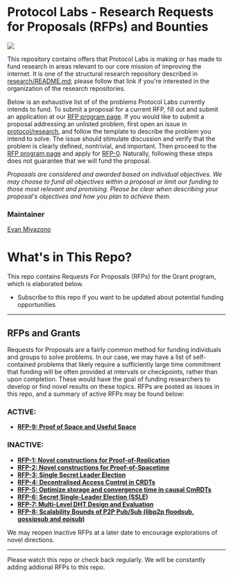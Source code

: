 # Protocol Labs - Research Requests for Proposals (RFPs) and Bounties
[![](https://img.shields.io/badge/team-research-0f41f4.svg?style=flat-square)](https://github.com/protocol/research)

This repository contains offers that Protocol Labs is making or has made to fund research in areas relevant to our core mission of improving the internet.  It is one of the structural research repository described in [research/README.md](https://github.com/protocol/research); please follow that link if you're interested in the organization of the research repositories.

Below is an exhaustive list of of the problems Protocol Labs currently intends to fund.  To submit a proposal for a current RFP, fill out and submit an application at our [RFP program page](https://grants.protocol.ai/). If you would like to submit a proposal addressing an unlisted problem, first open an issue in [protocol/research](https://github.com/protocol/research/issues), and follow the template to describe the problem you intend to solve.  The issue should stimulate discussion and verify that the problem is clearly defined, nontrivial, and important. Then proceed to the [RFP program page](https://grants.protocol.ai/) and apply for [RFP-0](https://grants.protocol.ai/prog/rfp-0). Naturally, following these steps does not guarantee that we will fund the proposal.

*Proposals are considered and awarded based on individual objectives. We may choose to fund all objectives within a proposal or limit our funding to those most relevant and promising. Please be clear when describing your proposal's objectives and how you plan to achieve them.*


### Maintainer

[Evan Miyazono](https://github.com/miyazono)

# What's in This Repo?

This repo contains Requests For Proposals (RFPs) for the Grant program, which is elaborated below.

 - Subscribe to this repo if you want to be updated about potential funding opportunities

---
<!-- ## Bounties
Similar to a bug bounty program, we may occasionally post problems in this repository with an associated reward to be paid on delivery of a solution.  A list of active bounties may be found below

 - **(none at present, please check back later)**
-->


## RFPs and Grants
Requests for Proposals are a fairly common method for funding individuals and groups to solve problems.  In our case, we may have a list of self-contained problems that likely require a sufficiently large time commitment that funding will be often provided at intervals or checkpoints, rather than upon completion.  These would have the goal of funding researchers to develop or find novel results on these topics.  RFPs are posted as issues in this repo, and a summary of active RFPs may be found below:

### ACTIVE:
  - **[RFP-9: Proof of Space and Useful Space](https://github.com/protocol/research-RFPs/blob/master/RFPs/rfp-9-proof-of-space-and-useful-space.md)**

### INACTIVE:
  - **[RFP-1: Novel constructions for Proof-of-Replication](https://github.com/protocol/research-RFPs/blob/master/RFPs/rfp-1-proof-of-replication.md)**
  - **[RFP-2: Novel constructions for Proof-of-Spacetime](https://github.com/protocol/research-RFPs/blob/master/RFPs/rfp-2-proof-of-spacetime.md)**
  - **[RFP-3: Single Secret Leader Election](https://github.com/protocol/research-RFPs/blob/master/RFPs/rfp-3-single-leader-election.md)**
  - **[RFP-4: Decentralised Access Control in CRDTs](https://github.com/protocol/research-RFPs/blob/master/RFPs/rfp-4-CRDT-ACL.md)**
  - **[RFP-5: Optimize storage and convergence time in causal CmRDTs](https://github.com/protocol/research-RFPs/blob/master/RFPs/rfp-5-optimized-CmRDT.md)**
  - **[RFP-6: Secret Single-Leader Election (SSLE)](https://github.com/protocol/research-RFPs/blob/master/RFPs/rfp-6-SSLE.md)**
  - **[RFP-7: Multi-Level DHT Design and Evaluation](https://github.com/protocol/research-RFPs/blob/master/RFPs/rfp-7-MLDHT.md)**
  - **[RFP-8: Scalability Bounds of P2P Pub/Sub (libp2p floodsub, gossipsub and episub)](https://github.com/protocol/research-RFPs/blob/master/RFPs/rfp-8-pubsub.md)**

We may reopen inactive RFPs at a later date to encourage explorations of novel directions.

---
Please watch this repo or check back regularly.  We will be constantly adding addional RFPs to this repo.
